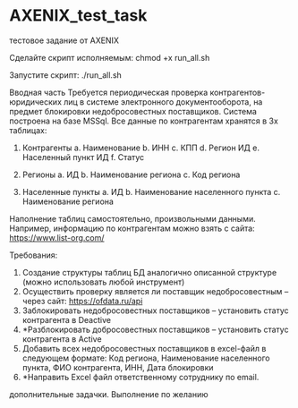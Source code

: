 # AXENIX_test_task
тестовое задание от AXENIX




Сделайте скрипт исполняемым:
chmod +x run_all.sh

Запустите скрипт:
./run_all.sh


Вводная часть
Требуется периодическая проверка контрагентов-юридических лиц в системе электронного документооборота, на предмет блокировки недобросовестных поставщиков.
Система построена на базе MSSql. Все данные по контрагентам хранятся в 3х таблицах:
1.	Контрагенты
a.	Наименование
b.	ИНН
c.	КПП
d.	Регион ИД
e.	Населенный пункт ИД
f.	Статус

2.	Регионы
a.	ИД
b.	Наименование региона
c.	Код региона

3.	Населенные пункты
a.	ИД
b.	Наименование населенного пункта
c.	Наименование региона

Наполнение таблиц самостоятельно, произвольными данными. Например, информацию по контрагентам можно взять с сайта: https://www.list-org.com/

Требования:
1.	Создание структуры таблиц БД аналогично описанной структуре (можно использовать любой инструмент)
2.	Осуществить проверку является ли поставщик недобросовестным – через сайт: https://ofdata.ru/api  
3.	Заблокировать недобросовестных поставщиков – установить статус контрагента в Deactive
4.	*Разблокировать добросовестных поставщиков – установить статус контрагента в Active
5.	Добавить всех недобросовестных поставщиков в excel-файл в следующем формате:
Код региона,	Наименование населенного пункта,	ФИО контрагента,	ИНН,	Дата блокировки
6.	*Направить Excel файл ответственному сотруднику по email.

дополнительные задачки. Выполнение по желанию
